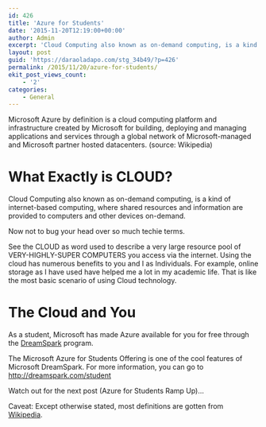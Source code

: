 ```yaml
---
id: 426
title: 'Azure for Students'
date: '2015-11-20T12:19:00+00:00'
author: Admin
excerpt: 'Cloud Computing also known as on-demand computing, is a kind of internet-based computing, where shared resources and information are provided to computers and other devices on-demand.'
layout: post
guid: 'https://daraoladapo.com/stg_34b49/?p=426'
permalink: /2015/11/20/azure-for-students/
ekit_post_views_count:
    - '2'
categories:
    - General
---
```


Microsoft Azure by definition is a cloud computing platform and infrastructure created by Microsoft for building, deploying and managing applications and services through a global network of Microsoft-managed and Microsoft partner hosted datacenters. (source: Wikipedia)

# What Exactly is CLOUD?

Cloud Computing also known as on-demand computing, is a kind of internet-based computing, where shared resources and information are provided to computers and other devices on-demand.

Now not to bug your head over so much techie terms.

See the CLOUD as word used to describe a very large resource pool of VERY-HIGHLY-SUPER COMPUTERS you access via the internet. Using the cloud has numerous benefits to you and I as Individuals. For example, online storage as I have used have helped me a lot in my academic life. That is like the most basic scenario of using Cloud technology.

# The Cloud and You

As a student, Microsoft has made Azure available for you for free through the [DreamSpark](http://dreamspark.com) program.

The Microsoft Azure for Students Offering is one of the cool features of Microsoft DreamSpark. For more information, you can go to <http://dreamspark.com/student>

Watch out for the next post (Azure for Students Ramp Up)…

Caveat: Except otherwise stated, most definitions are gotten from [Wikipedia](http://wikipedia.org).
